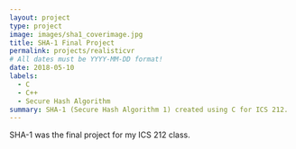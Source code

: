 ```yaml
---
layout: project
type: project
image: images/sha1_coverimage.jpg
title: SHA-1 Final Project
permalink: projects/realisticvr
# All dates must be YYYY-MM-DD format!
date: 2018-05-10
labels:
  - C
  - C++
  - Secure Hash Algorithm
summary: SHA-1 (Secure Hash Algorithm 1) created using C for ICS 212.
---
```


SHA-1 was the final project for my ICS 212 class.
